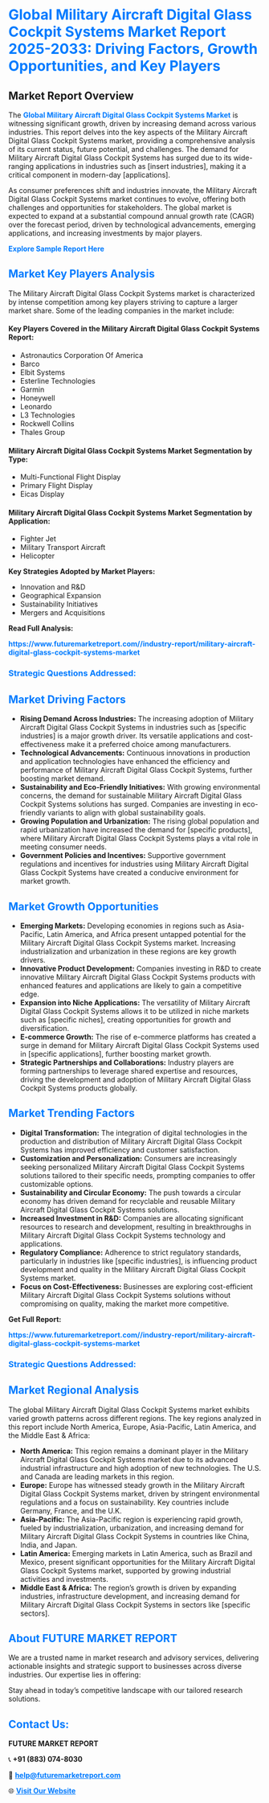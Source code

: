 <h1 style="color: #007BFF;">Global Military Aircraft Digital Glass Cockpit Systems Market Report 2025-2033: Driving Factors, Growth Opportunities, and Key Players</h1>

<section id="overview">
<h2>Market Report Overview</h2>
<p>The <a href="https://www.futuremarketreport.com//industry-report/military-aircraft-digital-glass-cockpit-systems-market" style="color: #007BFF; text-decoration: none;"><strong>Global Military Aircraft Digital Glass Cockpit Systems Market</strong></a> is witnessing significant growth, driven by increasing demand across various industries. This report delves into the key aspects of the Military Aircraft Digital Glass Cockpit Systems market, providing a comprehensive analysis of its current status, future potential, and challenges. The demand for Military Aircraft Digital Glass Cockpit Systems has surged due to its wide-ranging applications in industries such as [insert industries], making it a critical component in modern-day [applications].</p>
<p>As consumer preferences shift and industries innovate, the Military Aircraft Digital Glass Cockpit Systems market continues to evolve, offering both challenges and opportunities for stakeholders. The global market is expected to expand at a substantial compound annual growth rate (CAGR) over the forecast period, driven by technological advancements, emerging applications, and increasing investments by major players.</p>
</section>

<section id="overview">
<p><a href="https://www.futuremarketreport.com//request-sample/reportId=63665" style="color: #007BFF; text-decoration: none;"><strong>Explore Sample Report Here</strong></a></p>
</section>

<section id="key-players">
<h2 style="color: #007BFF;">Market Key Players Analysis</h2>
<p>The Military Aircraft Digital Glass Cockpit Systems market is characterized by intense competition among key players striving to capture a larger market share. Some of the leading companies in the market include:</p>
<h4>Key Players Covered in the Military Aircraft Digital Glass Cockpit Systems Report:</h4>
<ul><li>Astronautics Corporation Of America</li><li>Barco</li><li>Elbit Systems</li><li>Esterline Technologies</li><li>Garmin</li><li>Honeywell</li><li>Leonardo</li><li>L3 Technologies</li><li>Rockwell Collins</li><li>Thales Group</li></ul>
<h4>Military Aircraft Digital Glass Cockpit Systems Market Segmentation by Type:</h4>
<ul><li>Multi-Functional Flight Display</li><li>Primary Flight Display</li><li>Eicas Display</li></ul>

<h4>Military Aircraft Digital Glass Cockpit Systems Market Segmentation by Application:</h4>
<ul><li>Fighter Jet</li><li>Military Transport Aircraft</li><li>Helicopter</li></ul>
<p><strong>Key Strategies Adopted by Market Players:</strong></p>
<ul>
<li>Innovation and R&D</li>
<li>Geographical Expansion</li>
<li>Sustainability Initiatives</li>
<li>Mergers and Acquisitions</li>
</ul>
</section>

<section>
<p><strong>Read Full Analysis: </strong></p><a href="https://www.futuremarketreport.com//industry-report/military-aircraft-digital-glass-cockpit-systems-market" style="color: #007BFF; text-decoration: none;"><strong>https://www.futuremarketreport.com//industry-report/military-aircraft-digital-glass-cockpit-systems-market</strong></a>
<h3 style="color: #007BFF;">Strategic Questions Addressed:</h3>
</section>

<section id="driving-factors">
<h2 style="color: #007BFF;">Market Driving Factors</h2>
<ul>
<li><strong>Rising Demand Across Industries:</strong> The increasing adoption of Military Aircraft Digital Glass Cockpit Systems in industries such as [specific industries] is a major growth driver. Its versatile applications and cost-effectiveness make it a preferred choice among manufacturers.</li>
<li><strong>Technological Advancements:</strong> Continuous innovations in production and application technologies have enhanced the efficiency and performance of Military Aircraft Digital Glass Cockpit Systems, further boosting market demand.</li>
<li><strong>Sustainability and Eco-Friendly Initiatives:</strong> With growing environmental concerns, the demand for sustainable Military Aircraft Digital Glass Cockpit Systems solutions has surged. Companies are investing in eco-friendly variants to align with global sustainability goals.</li>
<li><strong>Growing Population and Urbanization:</strong> The rising global population and rapid urbanization have increased the demand for [specific products], where Military Aircraft Digital Glass Cockpit Systems plays a vital role in meeting consumer needs.</li>
<li><strong>Government Policies and Incentives:</strong> Supportive government regulations and incentives for industries using Military Aircraft Digital Glass Cockpit Systems have created a conducive environment for market growth.</li>
</ul>
</section>

<section id="growth-opportunities">
<h2 style="color: #007BFF;">Market Growth Opportunities</h2>
<ul>
<li><strong>Emerging Markets:</strong> Developing economies in regions such as Asia-Pacific, Latin America, and Africa present untapped potential for the Military Aircraft Digital Glass Cockpit Systems market. Increasing industrialization and urbanization in these regions are key growth drivers.</li>
<li><strong>Innovative Product Development:</strong> Companies investing in R&D to create innovative Military Aircraft Digital Glass Cockpit Systems products with enhanced features and applications are likely to gain a competitive edge.</li>
<li><strong>Expansion into Niche Applications:</strong> The versatility of Military Aircraft Digital Glass Cockpit Systems allows it to be utilized in niche markets such as [specific niches], creating opportunities for growth and diversification.</li>
<li><strong>E-commerce Growth:</strong> The rise of e-commerce platforms has created a surge in demand for Military Aircraft Digital Glass Cockpit Systems used in [specific applications], further boosting market growth.</li>
<li><strong>Strategic Partnerships and Collaborations:</strong> Industry players are forming partnerships to leverage shared expertise and resources, driving the development and adoption of Military Aircraft Digital Glass Cockpit Systems products globally.</li>
</ul>
</section>

<section id="trending-factors">
<h2 style="color: #007BFF;">Market Trending Factors</h2>
<ul>
<li><strong>Digital Transformation:</strong> The integration of digital technologies in the production and distribution of Military Aircraft Digital Glass Cockpit Systems has improved efficiency and customer satisfaction.</li>
<li><strong>Customization and Personalization:</strong> Consumers are increasingly seeking personalized Military Aircraft Digital Glass Cockpit Systems solutions tailored to their specific needs, prompting companies to offer customizable options.</li>
<li><strong>Sustainability and Circular Economy:</strong> The push towards a circular economy has driven demand for recyclable and reusable Military Aircraft Digital Glass Cockpit Systems solutions.</li>
<li><strong>Increased Investment in R&D:</strong> Companies are allocating significant resources to research and development, resulting in breakthroughs in Military Aircraft Digital Glass Cockpit Systems technology and applications.</li>
<li><strong>Regulatory Compliance:</strong> Adherence to strict regulatory standards, particularly in industries like [specific industries], is influencing product development and quality in the Military Aircraft Digital Glass Cockpit Systems market.</li>
<li><strong>Focus on Cost-Effectiveness:</strong> Businesses are exploring cost-efficient Military Aircraft Digital Glass Cockpit Systems solutions without compromising on quality, making the market more competitive.</li>
</ul>
</section>

<section>
<p><strong>Get Full Report: </strong></p><a href="https://www.futuremarketreport.com//industry-report/military-aircraft-digital-glass-cockpit-systems-market" style="color: #007BFF; text-decoration: none;"><strong>https://www.futuremarketreport.com//industry-report/military-aircraft-digital-glass-cockpit-systems-market</strong></a>
<h3 style="color: #007BFF;">Strategic Questions Addressed:</h3>
</section>


<section id="regional-analysis">
<h2 style="color: #007BFF;">Market Regional Analysis</h2>
<p>The global Military Aircraft Digital Glass Cockpit Systems market exhibits varied growth patterns across different regions. The key regions analyzed in this report include North America, Europe, Asia-Pacific, Latin America, and the Middle East & Africa:</p>
<ul>
<li><strong>North America:</strong> This region remains a dominant player in the Military Aircraft Digital Glass Cockpit Systems market due to its advanced industrial infrastructure and high adoption of new technologies. The U.S. and Canada are leading markets in this region.</li>
<li><strong>Europe:</strong> Europe has witnessed steady growth in the Military Aircraft Digital Glass Cockpit Systems market, driven by stringent environmental regulations and a focus on sustainability. Key countries include Germany, France, and the U.K.</li>
<li><strong>Asia-Pacific:</strong> The Asia-Pacific region is experiencing rapid growth, fueled by industrialization, urbanization, and increasing demand for Military Aircraft Digital Glass Cockpit Systems in countries like China, India, and Japan.</li>
<li><strong>Latin America:</strong> Emerging markets in Latin America, such as Brazil and Mexico, present significant opportunities for the Military Aircraft Digital Glass Cockpit Systems market, supported by growing industrial activities and investments.</li>
<li><strong>Middle East & Africa:</strong> The region’s growth is driven by expanding industries, infrastructure development, and increasing demand for Military Aircraft Digital Glass Cockpit Systems in sectors like [specific sectors].</li>
</ul>
</section>

<footer>
<h2 style="color: #007BFF;">About FUTURE MARKET REPORT</h2>
<p>We are a trusted name in market research and advisory services, delivering actionable insights and strategic support to businesses across diverse industries. Our expertise lies in offering:</p>

<p>Stay ahead in today’s competitive landscape with our tailored research solutions.</p>

<h2 style="color: #007BFF;">Contact Us:</h2>
<p><strong>FUTURE MARKET REPORT</strong></p>
<p>📞 <strong>+91 (883) 074-8030</strong></p>
<p>📧 <strong><a href="mailto:help@futuremarketreport.com" style="color: #007BFF;">help@futuremarketreport.com</a></strong></p>
<p>🌐 <strong><a href="https://www.futuremarketreport.com/" style="color: #007BFF;">Visit Our Website</a></strong></p>
</footer>